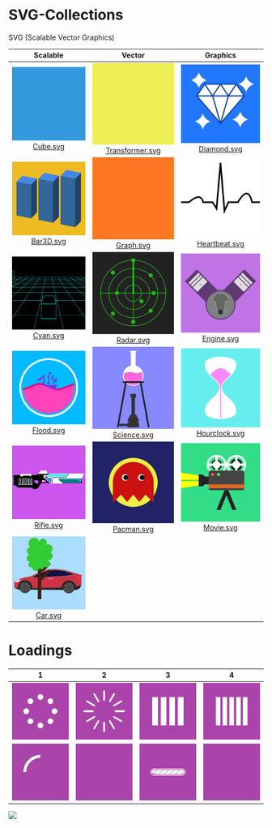 # SVG-Collections
SVG (Scalable Vector Graphics)

| Scalable | Vector | Graphics |
|:-:|:-:|:-:|
|<a href="image/Cube.svg"><img width=200px src="image/Cube.svg"><br>Cube.svg</a>|<a href="image/Transformer.svg"><img width=200px src="image/Transformer.svg"><br>Transformer.svg</a>|<a href="image/Diamond.svg"><img width=200px src="image/Diamond.svg"><br>Diamond.svg</a>
|<a href="image/Bar3D.svg"><img width=200px src="image/Bar3D.svg"><br>Bar3D.svg</a>|<a href="image/Graph.svg"><img width=200px src="image/Graph.svg"><br>Graph.svg</a>|<a href="image/Heartbeat.svg"><img width=200px src="image/Heartbeat.svg"><br>Heartbeat.svg</a>
|<a href="image/Cyan.svg"><img width=200px src="image/Cyan.svg"><br>Cyan.svg</a>|<a href="image/Radar.svg"><img width=200px src="image/Radar.svg"><br>Radar.svg</a>|<a href="image/Engine.svg"><img width=200px src="image/Engine.svg"><br>Engine.svg</a>
|<a href="image/Flood.svg"><img width=200px src="image/Flood.svg"><br>Flood.svg</a>|<a href="image/Science.svg"><img width=200px src="image/Science.svg"><br>Science.svg</a>|<a href="image/Hourclock.svg"><img width=200px src="image/Hourclock.svg"><br>Hourclock.svg</a>
|<a href="image/Rifle.svg"><img width=200px src="image/Rifle.svg"><br>Rifle.svg</a>|<a href="image/Pacman.svg"><img width=200px src="image/Pacman.svg"><br>Pacman.svg</a>|<a href="image/Movie.svg"><img width=200px src="image/Movie.svg"><br>Movie.svg</a>
|<a href="image/Car.svg"><img width=200px src="image/Car.svg"><br>Car.svg</a>

# Loadings
| 1 | 2 | 3 | 4 |
|:-:|:-:|:-:|:-:|
| <a href="image/Loadings/Loading1.svg"><img src="image/Loadings/Loading1.svg" width=200px></a> | <a href="image/Loadings/Loading2.svg"><img src="image/Loadings/Loading2.svg" width=200px></a> | <a href="image/Loadings/Loading3.svg"><img src="image/Loadings/Loading3.svg" width=200px></a> | <a href="image/Loadings/Loading4.svg"><img src="image/Loadings/Loading4.svg" width=200px></a> |
| <a href="image/Loadings/Loading5.svg"><img src="image/Loadings/Loading5.svg" width=200px></a> | <a href="image/Loadings/Loading6.svg"><img src="image/Loadings/Loading6.svg" width=200px></a> | <a href="image/Loadings/Loading7.svg"><img src="image/Loadings/Loading7.svg" width=200px></a> | <a href="image/Loadings/Loading8.svg"><img src="image/Loadings/Loading8.svg" width=200px></a> |
<img src="https://profile-counter.glitch.me/KTeruuchi1/count.svg" width=0>
